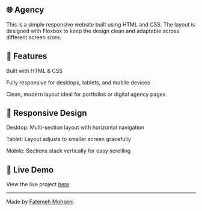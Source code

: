  🌐 Agency
-------------------------------------------------------------------------------------------------------------------------------------------------------------------------------------------------------------------------------
This is a simple responsive website built using HTML and CSS. 
The layout is designed with Flexbox to keep the design clean and adaptable across different screen sizes.


🎯 Features
-------------------------------------------------------------------------------------------------------------------------------------------------------------------------------------------------------------------------------
Built with HTML & CSS 

Fully responsive for desktops, tablets, and mobile devices

Clean, modern layout ideal for portfolios or digital agency pages


📱 Responsive Design 
-------------------------------------------------------------------------------------------------------------------------------------------------------------------------------------------------------------------------------
Desktop: Multi-section layout with horizontal navigation

Tablet: Layout adjusts to smaller screen gracefully

Mobile: Sections stack vertically for easy scrolling


🔗 Live Demo
-------------------------------------------------------------------------------------------------------------------------------------------------------------------------------------------------------------------------------
View the live project [here](https://fate-me.github.io/Agency/)

_______________________________________________________________________________________________________________________________________________________________________________________________________________________________
Made by [Fatemeh Mohseni](https://github.com/Fate-me)

